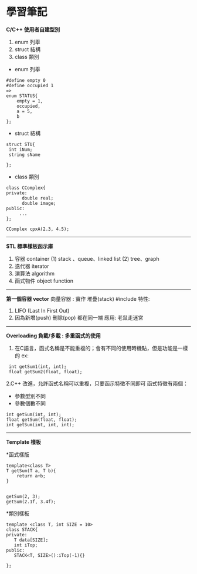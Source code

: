 # 學習筆記
 
**C/C++ 使用者自建型別**
1. enum 列舉
2. struct 結構
3. class 類別
 * enum 列舉
```
#define empty 0
#define occupied 1
=>
enum STATUS{
	empty = 1,        
	occupied,
	a = 5,
	b   
};
```
* struct 結構

```
struct STU{
 int iNum;
 string sName

};
```
* class 類別
```
class CComplex{
private:
      double real;
      double image;
public:
     ...
};

CComplex cpxA(2.3, 4.5);
```
---------------------------- 
**STL 標準樣板函示庫**
1. 容器 container
   (1) stack 、queue、linked list
   (2) tree、graph
2. 迭代器 iterator
3. 演算法  algorithm
4. 函式物件  object function
-----------------------------
**第一個容器 vector**
向量容器 : 實作 堆疊(stack)
#include <vector>
特性:
   1) LIFO (Last In First Out)
   2) 因為新增(push) 刪除(pop) 都在同一端
應用:
   老鼠走迷宮

-----------------------------
 
 **Overloading 負載/多載 : 多重函式的使用**
1. 在C語言，函式名稱是不能重複的；會有不同的使用時機點，但是功能是一樣的
 ex: 
 ```
  int getSum1(int, int);
  float getSum2(float, float);
 ```
  2.C++ 改進，允許函式名稱可以重複，只要函示特徵不同即可
           函式特徵有兩個：
   * 參數型別不同
   * 參數個數不同
 ```
 int getSum(int, int);
 float getSum(float, float);       
 int getSum(int, int, int);  
 ```
-----------------------------
**Template 樣板**
 
 *函式樣版
 ```
template<class T>
T getSum(T a, T b){
     return a+b;
}

 
getSum(2, 3);
getSum(2.1f, 3.4f);
 
 ```
 
 *類別樣板
 ```
template <class T, int SIZE = 10>
class STACK{
private:
	T data[SIZE];
	int iTop;
public:
	STACK<T, SIZE>():iTop(-1){}
	
};
```
